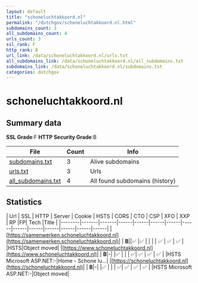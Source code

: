 ```yaml
---
layout: default
title: "schoneluchtakkoord.nl"
permalink: "/dutchgov/schoneluchtakkoord.nl.html"
subdomains_count: 3
all_subdomains_count: 4
urls_count: 3
ssl_rank: F
http_rank: B
url_link: /data/schoneluchtakkoord.nl/urls.txt
all_subdomains_link: /data/schoneluchtakkoord.nl/all_subdomains.txt
subdomains_link: /data/schoneluchtakkoord.nl/subdomains.txt
categories: dutchgov
---
```



# schoneluchtakkoord.nl
## Summary data


**SSL Grade**:F
**HTTP Security Grade**:B


| File       | Count | Info |
|------------|-------|------|
|[subdomains.txt](/data/schoneluchtakkoord.nl/subdomains.txt)|3|Alive subdomains|
|[urls.txt](/data/schoneluchtakkoord.nl/urls.txt)|3|Urls|
|[all_subdomains.txt](/data/schoneluchtakkoord.nl/all_subdomains.txt)|4|All found subdomains (history)|


## Statistics


| Url | SSL | HTTP | Server | Cookie | HSTS | CORS | CTO | CSP | XFO | XXP | RP |FP| Tech |Title |
|--------|-------|-------|------|------|------|------|------|------|------|------|------|------|------|
|[https://samenwerken.schoneluchtakkoord.nl](https://samenwerken.schoneluchtakkoord.nl)| | **B**||:white_check_mark: |:white_check_mark: | | | | :white_check_mark: | :white_check_mark: | :white_check_mark: | |HSTS|Object moved|
|[https://www.schoneluchtakkoord.nl](https://www.schoneluchtakkoord.nl)| | **B**|-| |:white_check_mark: | | | :white_check_mark:| :white_check_mark: | :white_check_mark: | :white_check_mark: | |HSTS Microsoft ASP.NET:-|Home - Schone lu...|
|[https://schoneluchtakkoord.nl](https://schoneluchtakkoord.nl)| | **B**|-| |:white_check_mark: | | | :white_check_mark:| :white_check_mark: | :white_check_mark: | :white_check_mark: | |HSTS Microsoft ASP.NET:-|Object moved|